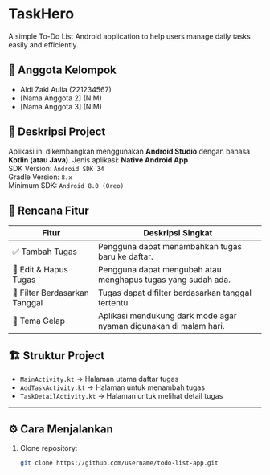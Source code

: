 # TaskHero

A simple To-Do List Android application to help users manage daily tasks easily and efficiently.

## 👥 Anggota Kelompok
- Aldi Zaki Aulia (221234567)
- [Nama Anggota 2] (NIM)
- [Nama Anggota 3] (NIM)

## 📱 Deskripsi Project
Aplikasi ini dikembangkan menggunakan **Android Studio** dengan bahasa **Kotlin (atau Java)**.
Jenis aplikasi: **Native Android App**  
SDK Version: `Android SDK 34`  
Gradle Version: `8.x`  
Minimum SDK: `Android 8.0 (Oreo)`

## 🌟 Rencana Fitur
| Fitur | Deskripsi Singkat |
|-------|--------------------|
| ✅ Tambah Tugas | Pengguna dapat menambahkan tugas baru ke daftar. |
| 📝 Edit & Hapus Tugas | Pengguna dapat mengubah atau menghapus tugas yang sudah ada. |
| 📅 Filter Berdasarkan Tanggal | Tugas dapat difilter berdasarkan tanggal tertentu. |
| 🎨 Tema Gelap | Aplikasi mendukung dark mode agar nyaman digunakan di malam hari. |

## 🏗️ Struktur Project
- `MainActivity.kt` → Halaman utama daftar tugas  
- `AddTaskActivity.kt` → Halaman untuk menambah tugas  
- `TaskDetailActivity.kt` → Halaman untuk melihat detail tugas  

---

## ⚙️ Cara Menjalankan
1. Clone repository:
   ```bash
   git clone https://github.com/username/todo-list-app.git
